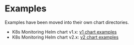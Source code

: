 # Examples

Examples have been moved into their own chart directories.

*   K8s Monitoring Helm chart v1.x: [v1 chart examples](../charts/k8s-monitoring-v1/docs/examples)
*   K8s Monitoring Helm chart v2.x: [v2 chart examples](../charts/k8s-monitoring/docs/examples)
